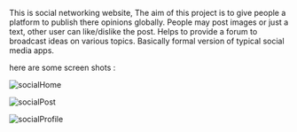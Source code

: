 This is social networking website,
The aim of this project is to give people a platform to publish there opinions globally.
People may post images or just a text, other user can like/dislike the post.
Helps to provide a forum to broadcast ideas on various topics. 
Basically formal version of typical social media apps.

here are some screen shots : 

![socialHome](https://user-images.githubusercontent.com/59889321/131214601-3de6fd13-2253-453b-92d0-193b4bca7916.png)

![socialPost](https://user-images.githubusercontent.com/59889321/131214608-764a1c94-673e-4094-82bc-bae0face7070.png)

![socialProfile](https://user-images.githubusercontent.com/59889321/131214613-73b19496-bbc0-4025-9b1e-b0a140ca5677.png)


